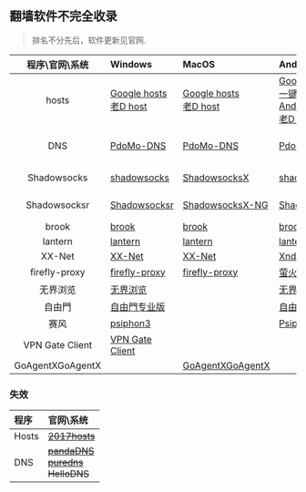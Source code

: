 ##  翻墙软件不完全收录
> 排名不分先后，软件更新见官网.

| 程序\官网\系统 | Windows  | MacOS | Android | IOS | 教程 |
| :------------: |:------------|:------------|:------------|:------------|:------------|
|   hosts   |       [Google hosts](https://github.com/racaljk/hosts) <br>  [老D host](https://laod.cn/hosts/)         |         [Google hosts](https://github.com/racaljk/hosts)  <br>  [老D host](https://laod.cn/hosts/)         |        [Google hosts](https://github.com/racaljk/hosts) <br>   [一键 Go Hosts](https://play.google.com/store/apps/details?id=com.lerist.ghosts)  <br>  [AndroidGoogleHost](https://github.com/HostsTools/Android) <br>  [老D host](https://laod.cn/hosts/)  |        [Google hosts](https://github.com/racaljk/hosts)  <br>  [老D host](https://laod.cn/hosts/)         |        [各平台 hosts 文件位置](https://github.com/racaljk/hosts/wiki/%E5%90%84%E5%B9%B3%E5%8F%B0-hosts-%E6%96%87%E4%BB%B6%E4%BD%8D%E7%BD%AE) <br> [wiki](https://zh.wikipedia.org/zh-cn/Hosts%E6%96%87%E4%BB%B6)         |
|       DNS         |         [PdoMo-DNS](https://pdomo.me/)        |        [PdoMo-DNS](https://pdomo.me/)           |         [PdoMo-DNS](https://pdomo.me/)          |        [PdoMo-DNS](https://pdomo.me/)           |       [dnsmasq](https://github.com/infinet/dnsmasq) <br> [dnsmasq-china-list](https://github.com/felixonmars/dnsmasq-china-list)         |
|       Shadowsocks        |        [shadowsocks](https://github.com/shadowsocks/shadowsocks-windows/releases)         |        [ ShadowsocksX](https://github.com/shadowsocks/shadowsocks-iOS/releases)         |         [shadowsocks](https://play.google.com/store/apps/details?id=com.github.shadowsocks)        |    [shadowsocks](https://github.com/shadowsocks/shadowsocks-iOS/wiki/Help) <br>  [Wingy](https://itunes.apple.com/cn/app/wingy-free-proxy-utility-for/id1148026741?mt=8)            |                |
|       Shadowsocksr          |       [Shadowsocksr](https://github.com/shadowsocksr-backup/shadowsocksr-csharp/releases)          |        [ShadowsocksX-NG](https://github.com/shadowsocks/ShadowsocksX-NG)         |         [Shadowsocksr](https://github.com/shadowsocksr-backup/shadowsocksr-android/releases)       |        [shadowsocks](https://github.com/shadowsocks/shadowsocks-iOS/wiki/Help)          |       [Shadowsocks 免费帐号](https://clients.getss.org/)          |
|brook|[brook](https://github.com/txthinking/brook) |[brook](https://github.com/txthinking/brook) |[brook](https://github.com/txthinking/brook)|[brook](https://itunes.apple.com/us/app/brook-brook-shadowsocks-vpn-proxy/id1216002642) |[brook wiki](https://github.com/txthinking/brook/wiki)
|        lantern         |       [lantern](https://getlantern.org)          |         [lantern](https://getlantern.org)         |        [lantern](https://play.google.com/store/apps/details?id=org.getlantern.lantern)         |                 |                 |
|        XX-Net         |         [XX-Net](https://github.com/XX-net/XX-Net/blob/master/code/default/download.md)          |         [XX-Net](https://github.com/XX-net/XX-Net/blob/master/code/default/download.md)        |        [Xndroid](https://github.com/XndroidDev/Xndroid/releases)           |                 |       [XX-Net ](https://github.com/XX-net/XX-Net)          |
|       firefly-proxy          |         [firefly-proxy](https://github.com/yinghuocho/firefly-proxy)        |         [firefly-proxy](https://github.com/yinghuocho/firefly-proxy)        |        [萤火虫](https://play.google.com/store/apps/details?id=org.gofirefly.android.vpn)         |        [尼马代理](https://itunes.apple.com/cn/app/%E5%B0%BC%E9%A9%AC%E4%BB%A3%E7%90%86/id1260125306?mt=8)         |                 |
|         无界浏览        |       [无界浏览](http://www.wujieliulan.com/news.php)          |                 |       [无界浏览](http://www.wujieliulan.com/news.php)           |                 |                 |
|         自由門        |         [自由門专业版](https://git.io/fgp)        |                 |       [自由門](https://git.io/fgma)          |                 |                 |
|        赛风         |         [psiphon3](https://psiphon3.com/zh/download.html)        |                 |         [Psiphon Pro](https://play.google.com/store/apps/details?id=com.psiphon3.subscription)        |        [Psiphon](https://itunes.apple.com/us/app/psiphon/id1276263909?ls=1&mt=8)         |           [用户指南](https://psiphon3.com/zh/user-guide.html)           |
|        VPN Gate Client         |        [VPN Gate Client](http://www.vpngate.net/cn/download.aspx)         |                 |                 |                 |                 |
|        GoAgentXGoAgentX         |                 |       [GoAgentXGoAgentX](https://github.com/chenowen/GoAgentX-1)          |                 |                 |                 |



### 失效
| 程序| 官网\系统 | 
| :------------ |:------------|
|   Hosts   | ~~[2017hosts](https://github.com/wangchunming/2017hosts)~~ |
|   DNS   | ~~[pandaDNS](http://dns.sspanda.com/)~~ <br> ~~[puredns](http://puredns.cn/)~~ <br> ~~HelloDNS~~ |






